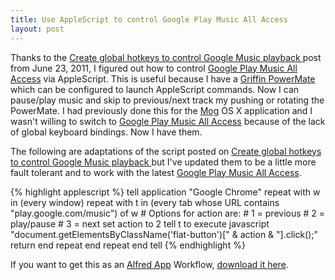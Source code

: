 ```yaml
---
title: Use AppleScript to control Google Play Music All Access
layout: post
---
```


Thanks to the [Create global hotkeys to control Google Music playback ](http://hints.macworld.com/article.php?story=20110622061755509) post from June 23, 2011, I figured out how to control [Google Play Music All Access](https://play.google.com/about/music/) via AppleScript.  This is useful because I have a [Griffin PowerMate](http://store.griffintechnology.com/powermate) which can be configured to launch AppleScript commands.  Now I can pause/play music and skip to previous/next track my pushing or rotating the PowerMate.  I had previously done this for the [Mog](http://www.mog.com) OS X application and I wasn't willing to switch to [Google Play Music All Access](https://play.google.com/about/music/) because of the lack of global keyboard bindings.  Now I have them.

The following are adaptations of the script posted on [Create global hotkeys to control Google Music playback ](http://hints.macworld.com/article.php?story=20110622061755509) but I've updated them to be a little more fault tolerant and to work with the latest [Google Play Music All Access](https://play.google.com/about/music/).

{% highlight applescript %}
tell application "Google Chrome"
  repeat with w in (every window)
    repeat with t in (every tab whose URL contains "play.google.com/music") of w
      # Options for action are:
      # 1 = previous
      # 2 = play/pause
      # 3 = next
      set action to 2
      tell t to execute javascript "document.getElementsByClassName('flat-button')[" & action & "].click();"
      return
    end repeat
  end repeat
end tell
{% endhighlight %}

If you want to get this as an [Alfred App](http://www.alfredapp.com/) Workflow, [download it here](/dl/alfred/pause_google_play_music.alfredworkflow).
